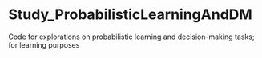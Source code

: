 # Study_ProbabilisticLearningAndDM
Code for explorations on probabilistic learning and decision-making tasks; for learning purposes
